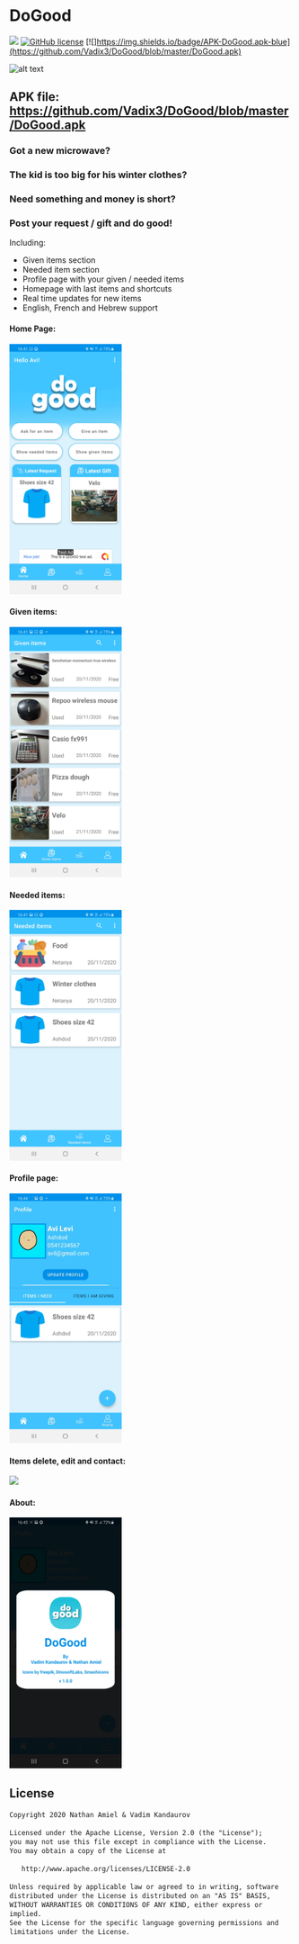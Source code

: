 # DoGood
![](https://img.shields.io/badge/Version-1.00.00-blue)
[![GitHub license](https://img.shields.io/github/license/Vadix3/DoGood?style=plastic)](https://github.com/Vadix3/DoGood)
[![]https://img.shields.io/badge/APK-DoGood.apk-blue](https://github.com/Vadix3/DoGood/blob/master/DoGood.apk)

![alt text](https://github.com/Vadix3/DoGood/blob/master/app/src/main/res/mipmap-xxhdpi/ic_launcher_foreground.png?raw=true)

## APK file: https://github.com/Vadix3/DoGood/blob/master/DoGood.apk

### Got a new microwave? 
### The kid is too big for his winter clothes?
### Need something and money is short?

### Post your request / gift and do good!

Including:
- Given items section
- Needed item section
- Profile page with your given / needed items
- Homepage with last items and shortcuts
- Real time updates for new items
- English, French and Hebrew support



#### Home Page:

<img src="https://github.com/Vadix3/DoGood/blob/master/readmeSrc/homepage.jpg" width="200" />

#### Given items:

<img src="https://github.com/Vadix3/DoGood/blob/master/readmeSrc/given_items.jpg" width="200" />

#### Needed items:

<img src="https://github.com/Vadix3/DoGood/blob/master/readmeSrc/needed_items.jpg" width="200" />

#### Profile page:

<img src="https://github.com/Vadix3/DoGood/blob/master/readmeSrc/profile_page_gif.gif" width="200" />

#### Items delete, edit and contact:

<img src="https://github.com/Vadix3/DoGood/blob/master/readmeSrc/item_details_gif.gif" width="200" />

#### About:

<img src="https://github.com/Vadix3/DoGood/blob/master/readmeSrc/about_dialog.jpg" width="200" />

## License

    Copyright 2020 Nathan Amiel & Vadim Kandaurov

    Licensed under the Apache License, Version 2.0 (the "License");
    you may not use this file except in compliance with the License.
    You may obtain a copy of the License at

       http://www.apache.org/licenses/LICENSE-2.0

    Unless required by applicable law or agreed to in writing, software
    distributed under the License is distributed on an "AS IS" BASIS,
    WITHOUT WARRANTIES OR CONDITIONS OF ANY KIND, either express or implied.
    See the License for the specific language governing permissions and
    limitations under the License.

